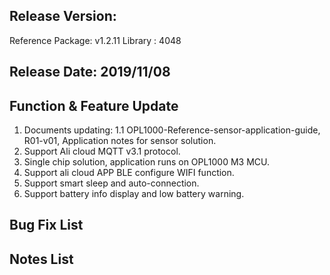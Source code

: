 ﻿## Release Version:

Reference Package: v1.2.11
Library : 4048


## Release Date: 2019/11/08

## Function & Feature Update 

1. Documents updating:
    1.1 OPL1000-Reference-sensor-application-guide, R01-v01, Application notes for sensor solution.  
2. Support Ali cloud MQTT v3.1 protocol.
3. Single chip solution, application runs on OPL1000 M3 MCU. 
4. Support ali cloud APP BLE configure WIFI function.
5. Support smart sleep and auto-connection.
6. Support battery info display and low battery warning.

## Bug Fix List 


## Notes List 

